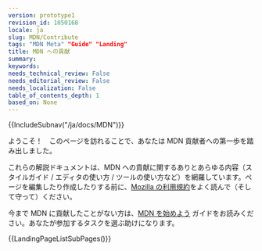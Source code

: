 ```yaml
---
version: prototype1
revision_id: 1050168
locale: ja
slug: MDN/Contribute
tags: "MDN Meta" "Guide" "Landing"
title: MDN への貢献
summary: 
keywords: 
needs_technical_review: False
needs_editorial_review: False
needs_localization: False
table_of_contents_depth: 1
based_on: None
---
```

<div>{{IncludeSubnav("/ja/docs/MDN")}}</div>

<p>ようこそ！　このページを訪れることで、あなたは MDN 貢献者への第一歩を踏み出しました。</p>

<p><span class="seoSummary">これらの解説ドキュメントは、MDN への貢献に関するありとあらゆる内容（スタイルガイド / エディタの使い方 / ツールの使い方など）を網羅しています。ページを編集したり作成したりする前に、<a href="https://www.mozilla.org/about/legal/terms/mozilla/">Mozilla の利用規約</a>をよく読んで（そして守って）ください。</span></p>

<p>今まで MDN に貢献したことがない方は、<a href="/ja/docs/MDN/Getting_started">MDN を始めよう</a> ガイドをお読みください。あなたが参加するタスクを選ぶ助けになります。</p>

<p>{{LandingPageListSubPages()}}</p>

